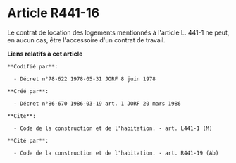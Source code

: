 # Article R441-16

Le contrat de location des logements mentionnés à l'article L. 441-1 ne peut, en aucun cas, être l'accessoire d'un contrat de
travail.

**Liens relatifs à cet article**

	**Codifié par**:

	  - Décret n°78-622 1978-05-31 JORF 8 juin 1978

	**Créé par**:

	  - Décret n°86-670 1986-03-19 art. 1 JORF 20 mars 1986

	**Cite**:

	  - Code de la construction et de l'habitation. - art. L441-1 (M)

	**Cité par**:

	  - Code de la construction et de l'habitation. - art. R441-19 (Ab)
